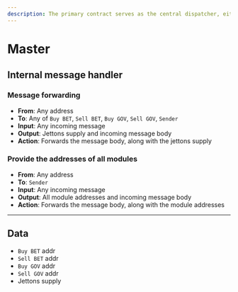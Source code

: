 ```yaml
---
description: The primary contract serves as the central dispatcher, either directing incoming messages to modules or executing its own logic.
---
```


# Master

## Internal message handler

### Message forwarding

- **From**: Any address
- **To**: Any of `Buy BET`, `Sell BET`, `Buy GOV`, `Sell GOV`, `Sender`
- **Input**: Any incoming message
- **Output**: Jettons supply and incoming message body
- **Action**: Forwards the message body, along with the jettons supply

### Provide the addresses of all modules

- **From**: Any address
- **To**: `Sender`
- **Input**: Any incoming message
- **Output**: All module addresses and incoming message body
- **Action**: Forwards the message body, along with the module addresses

___

## Data

- `Buy BET` addr
- `Sell BET` addr
- `Buy GOV` addr
- `Sell GOV` addr
- Jettons supply
